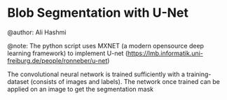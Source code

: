 # Blob Segmentation with U-Net

@author: Ali Hashmi

@note: The python script uses MXNET (a modern opensource deep learning framework) to implement U-net (https://lmb.informatik.uni-freiburg.de/people/ronneber/u-net)

The convolutional neural network is trained sufficiently with a training-dataset (consists of images and labels). The network once trained can be applied on an image to get the segmentation mask


